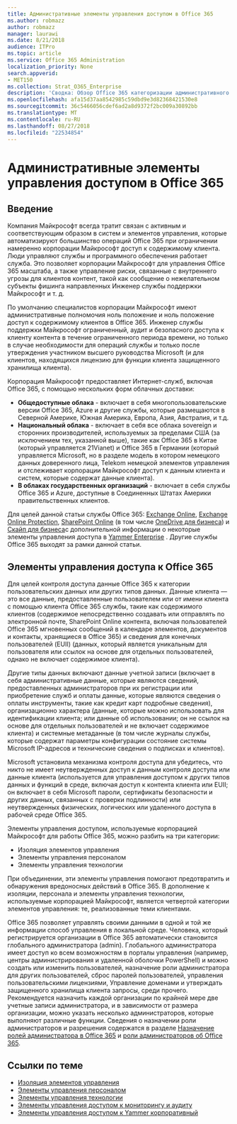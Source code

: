 ```yaml
---
title: Административные элементы управления доступом в Office 365
ms.author: robmazz
author: robmazz
manager: laurawi
ms.date: 8/21/2018
audience: ITPro
ms.topic: article
ms.service: Office 365 Administration
localization_priority: None
search.appverid:
- MET150
ms.collection: Strat_O365_Enterprise
description: 'Сводка: Обзор Office 365 категоризации административного доступа к элементам управления и данных.'
ms.openlocfilehash: afa15d37aa8542985c59dbd9e3d82368421530e8
ms.sourcegitcommit: 36c5466056cdef6ad2a8d9372f2bc009a30892bb
ms.translationtype: MT
ms.contentlocale: ru-RU
ms.lasthandoff: 08/27/2018
ms.locfileid: "22534854"
---
```

# <a name="administrative-access-controls-in-office-365"></a>Административные элементы управления доступом в Office 365 

## <a name="introduction"></a>Введение
Компания Майкрософт всегда тратит связан с активным и соответствующим образом в систем и элементов управления, которые автоматизируют большинство операций Office 365 при ограничении намеренно корпорации Майкрософт доступ к содержимому клиента. Люди управляют службы и программного обеспечения работает служба. Это позволяет корпорации Майкрософт для управления Office 365 масштаба, а также управление риски, связанные с внутреннего угрозы для клиентов контент, такой как сообщение о нежелательном субъекты фишинга направленных Инженер службы поддержки Майкрософт и т. д.

По умолчанию специалистов корпорации Майкрософт имеют административные полномочия ноль положение и ноль положение доступ к содержимому клиентов в Office 365. Инженер службы поддержки Майкрософт ограниченный, аудит и безопасного доступа к клиенту контента в течение ограниченного периода времени, но только в случае необходимости для операций службы и только после утверждения участником высшего руководства Microsoft (и для клиентов, находящихся лицензию для функции клиента защищенного хранилища клиента).

Корпорация Майкрософт предоставляет Интернет-служб, включая Office 365, с помощью нескольких форм облачных доставки:

- **Общедоступные облака** - включает в себя многопользовательские версии Office 365, Azure и другие службы, которые размещаются в Северной Америке, Южная Америка, Европа, Азия, Австралия, и т.д.
- **Национальный облака** - включает в себя все облака sovereign и сторонних производителей, используемых за пределами США (за исключением тех, указанной выше), такие как Office 365 в Китае (который управляется 21Vianet) и Office 365 в Германии (который управляется Microsoft, но в разделе модель в котором немецкого данных доверенного лица, Telekom немецкой элементов управления и отслеживает корпорации Майкрософт доступ к данным клиента и систем, которые содержат данные клиента).
- **В облаках государственных организаций** - включает в себя службы Office 365 и Azure, доступные в Соединенных Штатах Америки правительственных клиентов.

Для целей данной статьи службы Office 365: [Exchange Online](https://docs.microsoft.com/Exchange/exchange-online), [Exchange Online Protection](https://docs.microsoft.com/Office365/SecurityCompliance/eop/exchange-online-protection-overview), [SharePoint Online](https://docs.microsoft.com/sharepoint/sharepoint-online) (в том числе [OneDrive для бизнеса](https://docs.microsoft.com/OneDrive/onedrive)) и [Скайп для бизнеса](https://docs.microsoft.com/SkypeForBusiness/skype-for-business-online)с дополнительной информации о некоторые элементы управления доступа в [Yammer Enterprise](https://support.office.com/article/yammer-–-admin-help-e1464355-1f97-49ac-b2aa-dd320b179dbe?ui=en-US&rs=en-US&ad=US) . Другие службы Office 365 выходят за рамки данной статьи.

## <a name="office-365-access-controls"></a>Элементы управления доступа к Office 365
Для целей контроля доступа данные Office 365 к категории пользовательских данных или других типов данных. Данные клиента — это все данные, предоставленные пользователем или от имени клиента с помощью клиента Office 365 службы, такие как содержимого клиентов (содержимое непосредственно создавать или отправлять по электронной почте, SharePoint Online контента, включая пользователей Office 365 мгновенных сообщений в календаре элементов, документов и контакты, хранящиеся в Office 365) и сведения для конечных пользователей (EUII) (данных, который является уникальным для пользователя или ссылок на основе для отдельных пользователей, однако не включает содержимое клиента). 

Другие типы данных включают данные учетной записи (включает в себя административные данные, которые являются сведений, предоставленных администраторов при их регистрации или приобретение служб и оплаты данные, которые являются сведения о оплаты инструменты, такие как кредит карт подробные сведения), организационно характера (данные, которые можно использовать для идентификации клиента; или данные об использовании; он не ссылок на основе для отдельных пользователей и не включает содержимое клиента) и системные метаданные (в том числе журналы службы, которые содержат параметры конфигурации состояние системы Microsoft IP-адресов и технические сведения о подписках и клиентов).

Microsoft установила механизма контроля доступа для убедитесь, что никто не имеет неутвержденных доступ к данным контроля доступа или данные клиента (используется для управления доступом к других типов данных и функций в среде, включая доступ к контента клиента или EUII; он включает в себя Microsoft пароли, сертификаты безопасности и других данных, связанных с проверки подлинности) или неутвержденных физических, логических или удаленного доступа в рабочей среде Office 365.

Элементы управления доступом, используемые корпорацией Майкрософт для работы Office 365, можно разбить на три категории:
- Изоляция элементов управления
- Элементы управления персоналом
- Элементы управления технологии

При объединении, эти элементы управления помогают предотвратить и обнаружения вредоносных действий в Office 365. В дополнение к изоляции, персонала и элементы управления технологии, используемые корпорацией Майкрософт, является четвертой категории элементов управления: те, реализованные теми клиентами.

Office 365 позволяет управлять своими данными в одной и той же информации способ управления в локальной среде. Человека, который регистрируется организации в Office 365 автоматически становится глобального администратора (admin). Глобального администратора имеет доступ ко всем возможностям в порталы управления (например, центры администрирования и удаленной оболочки PowerShell) и можно создать или изменить пользователей, назначение роли администратора для других пользователей, сброс паролей пользователей, управления пользовательскими лицензиями, Управление доменами и утверждать защищенного хранилища клиента запросы, среди прочего. Рекомендуется назначить каждой организации по крайней мере две учетные записи администратора, и в зависимости от размера организации, можно указать несколько администраторов, которые выполняют различные функции. Сведения о назначении роли администраторов и разрешения содержатся в разделе [Назначение ролей администратора в Office 365](https://support.office.com/article/Assigning-admin-roles-in-Office-365-eac4d046-1afd-4f1a-85fc-8219c79e1504) и [роли администраторов об Office 365](https://support.office.com/article/Permissions-in-Office-365-DA585EEA-F576-4F55-A1E0-87090B6AAA9D).


## <a name="related-links"></a>Ссылки по теме

- [Изоляция элементов управления](office-365-isolation-controls.md)
- [Элементы управления персоналом](office-365-personnel-controls.md)
- [Элементы управления технологии](office-365-technology-controls.md)
- [Элементы управления доступом к мониторингу и аудиту](office-365-monitoring-and-auditing-access-controls.md)
- [Элементы управления доступом к Yammer корпоративный](office-365-yammer-enterprise-access-controls.md)